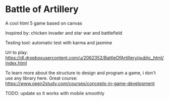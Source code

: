 Battle of Artillery
=========
A cool html 5 game based on canvas

Inspired by: chicken invader and star war and battlefield

Testing tool: automatic test with karma and jasmine

Url to play:
https://dl.dropboxusercontent.com/u/2062352/BattleOfArtillery/public_html/index.html


To learn more about the structure to design and program a game, i don't use any library here.
Great course: https://www.open2study.com/courses/concepts-in-game-development

TODO: update so it works with mobile smoothly
